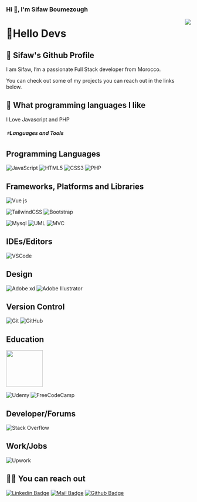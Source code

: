 ### Hi 👋, I'm Sifaw Boumezough


<!--
**sifawboumezough/sifawboumezough** is a ✨ _special_ ✨ repository because its `README.md` (this file) appears on your GitHub profile.
-->



<img align='right' src="https://github-readme-stats.vercel.app/api?username=sifawboumezough&show_icons=true&theme=dracula">
<!-- <img align="right" src="https://github-readme-stats.vercel.app/api/top-langs/?username=sifawboumezough&show_icons=true&theme=dracula" /> -->

# 🚀Hello Devs

## 🍊 Sifaw's Github Profile
I am Sifaw, I’m a passionate Full Stack developer from Morocco.
<!-- I'm also a content creator influencer/Mentor on social media sharing tips and resources for learning how to code. -->
You can check out some of my projects you can reach out in the links below.  

## 💫 What programming languages I like

I Love Javascript and PHP  
<h5>⭐️Languages and Tools</h5>

## Programming Languages
![JavaScript](https://img.shields.io/badge/JavaScript-323330?style=for-the-badge&logo=javascript&logoColor=F7DF1E)
![HTML5](https://img.shields.io/badge/html5-%23E34F26.svg?style=for-the-badge&logo=html5&logoColor=white)
![CSS3](https://img.shields.io/badge/css3-%231572B6.svg?style=for-the-badge&logo=css3&logoColor=white)
![PHP](https://img.shields.io/badge/PHP-777BB4?style=for-the-badge&logo=php&logoColor=white)
## Frameworks, Platforms and Libraries
<!-- ![React js](https://img.shields.io/badge/React.js-blue?style=for-the-badge&logo=react.js&logoColor=blue) -->
![Vue js](https://img.shields.io/badge/Vue.js-35495E?style=for-the-badge&logo=vue.js&logoColor=4FC08D)
<!-- ![SASS](https://img.shields.io/badge/SASS-hotpink.svg?style=for-the-badge&logo=SASS&logoColor=white) -->
![TailwindCSS](https://img.shields.io/badge/tailwindcss-%2338B2AC.svg?style=for-the-badge&logo=tailwind-css&logoColor=white)
![Bootstrap](https://img.shields.io/badge/bootstrap-blueviolet.svg?style=for-the-badge&logo=bootstrap&logoColor=white)
<!-- ![Material](https://img.shields.io/badge/Material-ui-0081CB.svg?style=for-the-badge&logo=material-ui&logoColor=white) -->
![Mysql](https://img.shields.io/badge/Mysql-blue.svg?style=for-the-badge&logo=Mysql&logoColor=white)
![UML](https://img.shields.io/badge/UML-red.svg?style=for-the-badge&logo=UML&logoColor=white)
![MVC](https://img.shields.io/badge/MVC-lightgrey.svg?style=for-the-badge&logo=MVC&logoColor=white)
<!-- ![React](https://img.shields.io/badge/-React-black?style=flat-square&logo=react)
![Redux](https://img.shields.io/badge/-Redux-black?style=flat-square&logo=Redux) 
![webpack](https://badges.aleen42.com/src/webpack.svg)
![npm](https://badges.aleen42.com/src/npm.svg) -->
## IDEs/Editors
![VSCode](https://img.shields.io/badge/VSCode-007ACC?style=for-the-badge&logo=visual-studio-code&logoColor=white)
<!-- ![Visual Studio](https://img.shields.io/badge/VisualStudio-5C2D91.svg?style=for-the-badge&logo=visual-studio&logoColor=white) -->
## Design
<!-- ![Figma](https://img.shields.io/badge/figma-orange?style=for-the-badge&logo=figma&logoColor=white) -->
![Adobe xd](https://img.shields.io/badge/Adobe-xd-31A8FF?style=for-the-badge&logo=Adobe-Adobe-xd&logoColor=white)
![Adobe Illustrator](https://img.shields.io/badge/Adobe-Illustrator-31A8FF?style=for-the-badge&logo=Adobe-Adobe-Illustrator&logoColor=white)
<!-- ![Canva](https://img.shields.io/badge/Canva-%2300C4CC.svg?style=for-the-badge&logo=Canva&logoColor=white) -->
## Version Control
![Git](https://img.shields.io/badge/-Git-black?style=for-the-badge&logo=git)
![GitHub](https://img.shields.io/badge/-GitHub-black?style=for-the-badge&logo=github)
<!-- ![GitLab](https://img.shields.io/badge/-GitLab-black?style=flat-square&logo=gitlab)
![Bash](https://img.shields.io/badge/-Bash-black?style=flat-square&logo=gnu-bash) -->
## Education

<div>
   <a href='https://youcode.ma/'>
     <img src='https://avatars.githubusercontent.com/u/77738171?s=200&v=4' style='width:100px'>
  </a>
</div>

![Udemy](https://img.shields.io/badge/Udemy-%23EA5252.svg?style=for-the-badge&logo=Udemy&logoColor=white)
![FreeCodeCamp](https://img.shields.io/badge/Freecodecamp-%23123.svg?&style=for-the-badge&logo=freecodecamp&logoColor=green)
<!-- ![edX](https://img.shields.io/badge/edX-%2302262B.svg?style=for-the-badge&logo=edX&logoColor=white) -->
## Developer/Forums
![Stack Overflow](https://img.shields.io/badge/-Stackoverflow-FE7A16?style=for-the-badge&logo=stack-overflow&logoColor=white)
<!-- ![CodePen](https://img.shields.io/badge/Codepen-000000?style=for-the-badge&logo=codepen&logoColor=white) -->
## Work/Jobs
![Upwork](https://img.shields.io/badge/UpWork-6FDA44?style=for-the-badge&logo=Upwork&logoColor=white)
<!-- ![Behance](https://img.shields.io/badge/Behance-1769ff?style=for-the-badge&logo=behance&logoColor=white) -->

<!-- (hosting)![AWS](https://img.shields.io/badge/AWS-%23FF9900.svg?style=for-the-badge&logo=amazon-aws&logoColor=white) -->
<!-- ![Firebase](https://img.shields.io/badge/firebase-%23039BE5.svg?style=for-the-badge&logo=firebase) -->


<!-- ## 📃 Latest IG Posts ![instagram](https://badges.aleen42.com/src/instagram.svg)  -->

<!-- BLOG-POST-LIST:START -->
<!-- - [What projects should i build as a frontend developer? ](https://www.instagram.com/p/CSCG9qvjIeN/)
- [Did you ever asked yourself how much JS should i knew as a frontend developer ?](https://www.instagram.com/p/CRwEstCjVvf/)
- [Should a frontend developer know DS&A ?](https://www.instagram.com/p/CRgnp-AjBd5/) -->

<!-- BLOG-POST-LIST:END -->

## 🤙🏻 You can reach out

[![Linkedin Badge](https://img.shields.io/badge/linkedin-%230077B5.svg?&style=for-the-badge&logo=linkedin&logoColor=white)](https://www.linkedin.com/in/sifaw-boumezough-041981232/)
[![Mail Badge](https://img.shields.io/badge/email-c14438?style=for-the-badge&logo=Gmail&logoColor=white&link=mailto:sifawboumezough9@gmail.com)](mailto:sifawboumezough9@gmail.com)
[![Github Badge](https://img.shields.io/badge/github-333?style=for-the-badge&logo=github&logoColor=white)](https://github.com/sifawboumezough)  


